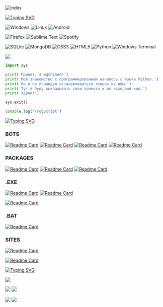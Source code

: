 ![index](https://user-images.githubusercontent.com/96006818/181552887-02a6e7ce-cb33-4c27-a865-a90372b4ec21.png)

[![Typing SVG](https://readme-typing-svg.herokuapp.com?font=arial&size=50&duration=2000&color=F7F7F7&background=44FF6E00&vCenter=true&height=70&lines=%3C%2Fabout_me%3E)](https://github.com/mqchinee)

![Windows](https://img.shields.io/badge/Windows-0078D6?style=for-the-badge&logo=windows&logoColor=white)
![Linux](https://img.shields.io/badge/Linux-FCC624?style=for-the-badge&logo=linux&logoColor=black)
![Android](https://img.shields.io/badge/Android-3DDC84?style=for-the-badge&logo=android&logoColor=white)

![Firefox](https://img.shields.io/badge/Firefox-FF7139?style=for-the-badge&logo=Firefox-Browser&logoColor=white)
![Sublime Text](https://img.shields.io/badge/sublime_text-%23575757.svg?style=for-the-badge&logo=sublime-text&logoColor=important)
![Spotify](https://img.shields.io/badge/Spotify-1ED760?style=for-the-badge&logo=spotify&logoColor=white)

![SQLite](https://img.shields.io/badge/sqlite-%2307405e.svg?style=for-the-badge&logo=sqlite&logoColor=white)
![MongoDB](https://img.shields.io/badge/MongoDB-%234ea94b.svg?style=for-the-badge&logo=mongodb&logoColor=white)
![CSS3](https://img.shields.io/badge/css3-%231572B6.svg?style=for-the-badge&logo=css3&logoColor=white)
![HTML5](https://img.shields.io/badge/html5-%23E34F26.svg?style=for-the-badge&logo=html5&logoColor=white)
![Python](https://img.shields.io/badge/python-3670A0?style=for-the-badge&logo=python&logoColor=ffdd54)
![Windows Terminal](https://img.shields.io/badge/Windows%20Terminal-%234D4D4D.svg?style=for-the-badge&logo=windows-terminal&logoColor=white)

![](https://komarev.com/ghpvc/?username=mqchinee)

```python
import sys

print('Привет, я mqchinee!')
print('Моё знакомство с программированием началось с языка Python.')
print('Но я не планирую останавливаться только на нём.')
print('Тут я буду выкладывать свои проекты и их исходный код.')
print('Удачи!')

sys.exit()
```

```js
console.log('FrogScript')
```
[![Typing SVG](https://readme-typing-svg.herokuapp.com?font=arial&size=50&duration=2000&color=F7F7F7&background=44FF6E00&vCenter=true&height=70&lines=%3C%2Frepositories%3E)](https://git.io/typing-svg)

### BOTS
[![Readme Card](https://github-readme-stats.vercel.app/api/pin/?username=mqchinee&repo=pc-control-tg-bot)]()
[![Readme Card](https://github-readme-stats.vercel.app/api/pin/?username=mqchinee&repo=gtts-telebot)]()
[![Readme Card](https://github-readme-stats.vercel.app/api/pin/?username=mqchinee&repo=green-vk-bot)]()
[![Readme Card](https://github-readme-stats.vercel.app/api/pin/?username=mqchinee&repo=leafy-discord-bot)]()

### PACKAGES
[![Readme Card](https://github-readme-stats.vercel.app/api/pin/?username=mqchinee&repo=rzhupy)]()
[![Readme Card](https://github-readme-stats.vercel.app/api/pin/?username=mqchinee&repo=askmagic)]()
[![Readme Card](https://github-readme-stats.vercel.app/api/pin/?username=mqchinee&repo=ytquery)]()

### .EXE
[![Readme Card](https://github-readme-stats.vercel.app/api/pin/?username=mqchinee&repo=mqchinees-toolkit)]()
[![Readme Card](https://github-readme-stats.vercel.app/api/pin/?username=mqchinee&repo=pc-control-tg-exe)]()

[![Readme Card](https://github-readme-stats.vercel.app/api/pin/?username=mqchinee&repo=vc-launcher)]()

### .BAT
[![Readme Card](https://github-readme-stats.vercel.app/api/pin/?username=mqchinee&repo=aliases)]()

### SITES
[![Readme Card](https://github-readme-stats.vercel.app/api/pin/?username=mqchinee&repo=mqchinee.github.io)]()

[![Readme Card](https://github-readme-stats.vercel.app/api/pin/?username=mqchinee&repo=randomvc.github.io)]()

[![Typing SVG](https://readme-typing-svg.herokuapp.com?font=arial&size=50&duration=2000&color=F7F7F7&background=44FF6E00&vCenter=true&height=70&lines=%3C%2Fpage_stats%3E)](https://git.io/typing-svg)

![](https://github-profile-summary-cards.vercel.app/api/cards/profile-details?username=mqchinee&theme=default)

![](https://github-profile-summary-cards.vercel.app/api/cards/most-commit-language?username=mqchinee&theme=default)
![](https://github-profile-summary-cards.vercel.app/api/cards/repos-per-language?username=mqchinee&theme=default)

![](https://github-profile-summary-cards.vercel.app/api/cards/stats?username=mqchinee&theme=default)
![](https://github-profile-summary-cards.vercel.app/api/cards/productive-time?username=mqchinee&theme=default)




